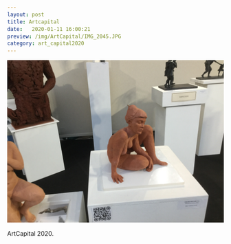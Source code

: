 ```yaml
---
layout: post
title: Artcapital
date:   2020-01-11 16:00:21
preview: /img/ArtCapital/IMG_2045.JPG
category: art_capital2020
---
```


![Picture 1](/img/ArtCapital/IMG_2045.JPG) 


ArtCapital 2020.